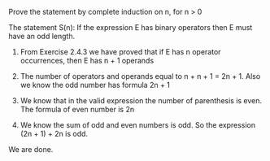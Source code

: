 Prove the statement by complete induction on n, for n > 0

The statement S(n): If the expression E has binary operators then E must have an odd length.

1) From Exercise 2.4.3 we have proved that if E has n operator occurrences, then E has n + 1 operands

2) The number of operators and operands equal to n + n + 1 = 2n + 1. Also we know the odd number has formula 2n + 1

3) We know that in the valid expression the number of parenthesis is even. The formula of even number is 2n

4) We know the sum of odd and even numbers is odd. So the expression (2n + 1) + 2n is odd.

We are done.
